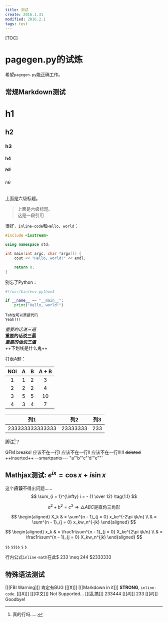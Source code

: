 ```yaml
---
title: 测试
create: 2016.1.31
modified: 2016.2.1
tags: test
---
```

[TOC]
# pagegen.py的试炼
希望`pagegen.py`能正确工作。  

## 常规Markdown测试
# h1
## h2
### h3
#### h4
##### h5
###### h6
上面是六级标题。  
> 上面是六级标题。  
> 这是一段引用  

很好，`inline-code`和`Hello, world`：

```cpp
#include <iostream>

using namespace std;

int main(int argc, char *argv[]) {
    cout << "Hello, world!" << endl;

    return 0;
}
```
别忘了Python：

```python
#!/usr/bin/env python3

if __name__ == "__main__":
    print("Hello, world!")
```

    Tab也可以直接代码
    Yeah!!!

*重要的话说三遍*  
**重要的话说三遍**  
***重要的话说三遍***  
++下划线是什么鬼++

打表A题：

| NOI | A | B | A + B |
|:---:|:-:|:-:|:-----:|
|  1  | 1 | 2 |   3   |
|  2  | 2 | 2 |   4   |
|  3  | 5 | 5 |   10  |
|  4  | 3 | 4 |   7   |

|列1    |列2     |列3    |
|:-----:|--------|:-----:|
|233333333333333   |23333333|233    |


脚注[^footnote]？  
[^footnote]: 真的行吗......

GFM breaks!
应该不在一行!
应该不在一行!!
应该不在一行!!!!!
~~deleted~~
++inserted++
--smartpants---
"a"'b'"c"'d'"e""'

## Mathjax测试: $e^{ix} = \cos x + i\sin x$
这个**应该**不得出问题......
$$ \sum_{i = 1}^{\infty} i = - {1 \over 12} \tag{1.1} $$

$$ a^2 + b^2 = c^2 \Rightarrow \triangle ABC\text{是直角三角形} \tag{1.2} $$

$$
\begin{aligned}
X_k & = \sum^{n - 1}_{j = 0} x_ke^{-2\pi ijk/n} \\
    & = \sum^{n - 1}_{j = 0} x_kw_n^{-jk}
\end{aligned}
$$

$$
\begin{aligned}
x_k & = \frac1n\sum^{n - 1}_{j = 0} X_ke^{2\pi ijk/n} \\
    & = \frac1n\sum^{n - 1}_{j = 0} X_kw_n^{jk}
\end{aligned}
$$

`$$` `$$$$` `$` `$`

行内公式`inline-math`在此$ 233 \neq 244 $2333333

## 特殊语法测试
[[[FBI Warning]]]
肯定有BUG
[[[#]]]
[[[Markdown in it]]]
**STRONG**, `inline-code`.
[[[#]]]
[[[中文]]]
Not Supported...
[[[乱搞]]]
233444
[[[#]]]
233
[[[#]]]
Goodbye!
